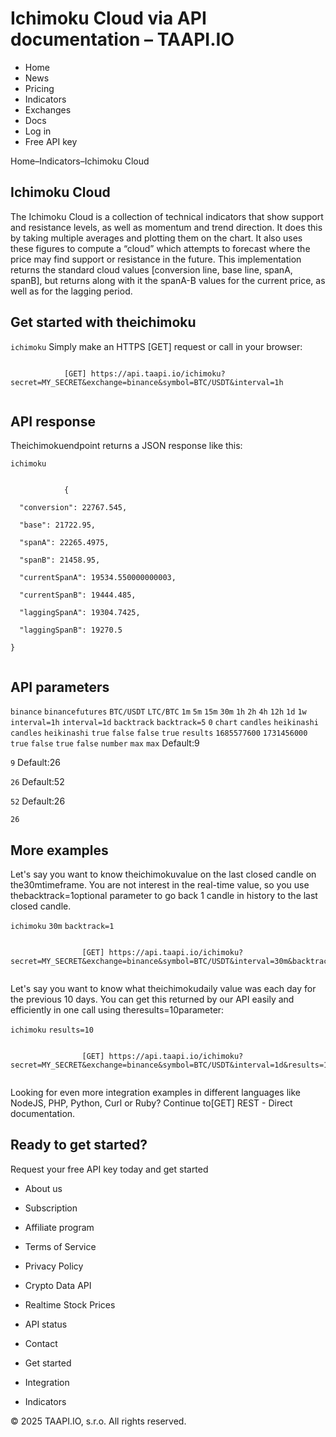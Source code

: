 # Ichimoku Cloud via API documentation – TAAPI.IO

- Home
- News
- Pricing
- Indicators
- Exchanges
- Docs
- Log in
- Free API key

Home–Indicators–Ichimoku Cloud


## Ichimoku Cloud
The Ichimoku Cloud is a collection of technical indicators that show support and resistance levels, as well as momentum and trend direction. It does this by taking multiple averages and plotting them on the chart. It also uses these figures to compute a “cloud” which attempts to forecast where the price may find support or resistance in the future. This implementation returns the standard cloud values [conversion line, base line, spanA, spanB], but returns along with it the spanA-B values for the current price, as well as for the lagging period.


## Get started with theichimoku
`ichimoku` Simply make an HTTPS [GET] request or call in your browser:


```

			[GET] https://api.taapi.io/ichimoku?secret=MY_SECRET&exchange=binance&symbol=BTC/USDT&interval=1h
		
```

## API response
Theichimokuendpoint returns a JSON response like this:

`ichimoku` 
```

			{
  "conversion": 22767.545,
  "base": 21722.95,
  "spanA": 22265.4975,
  "spanB": 21458.95,
  "currentSpanA": 19534.550000000003,
  "currentSpanB": 19444.485,
  "laggingSpanA": 19304.7425,
  "laggingSpanB": 19270.5
}
		
```

## API parameters
`binance` `binancefutures` `BTC/USDT` `LTC/BTC` `1m` `5m` `15m` `30m` `1h` `2h` `4h` `12h` `1d` `1w` `interval=1h` `interval=1d` `backtrack` `backtrack=5` `0` `chart` `candles` `heikinashi` `candles` `heikinashi` `true` `false` `false` `true` `results` `1685577600` `1731456000` `true` `false` `true` `false` `number` `max` `max` Default:9

`9` Default:26

`26` Default:52

`52` Default:26

`26` 
## More examples
Let's say you want to know theichimokuvalue on the last closed candle on the30mtimeframe. You are not interest in the real-time value, so you use thebacktrack=1optional parameter to go back 1 candle in history to the last closed candle.

`ichimoku` `30m` `backtrack=1` 
```

				[GET] https://api.taapi.io/ichimoku?secret=MY_SECRET&exchange=binance&symbol=BTC/USDT&interval=30m&backtrack=1
			
```
Let's say you want to know what theichimokudaily value was each day for the previous 10 days. You can get this returned by our API easily and efficiently in one call using theresults=10parameter:

`ichimoku` `results=10` 
```

				[GET] https://api.taapi.io/ichimoku?secret=MY_SECRET&exchange=binance&symbol=BTC/USDT&interval=1d&results=10
			
```
Looking for even more integration examples in different languages like NodeJS, PHP, Python, Curl or Ruby? Continue to[GET] REST - Direct documentation.


## Ready to get started?
Request your free API key today and get started

- About us
- Subscription
- Affiliate program
- Terms of Service
- Privacy Policy
- Crypto Data API
- Realtime Stock Prices
- API status
- Contact

- Get started
- Integration
- Indicators

© 2025 TAAPI.IO, s.r.o. All rights reserved.

